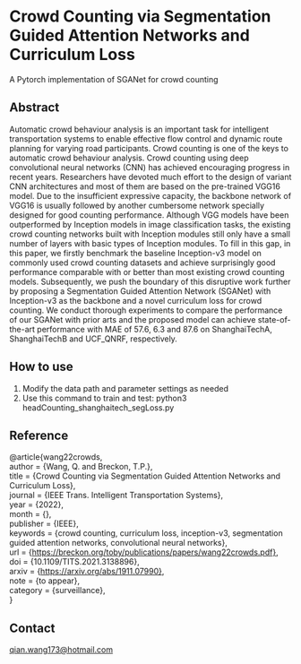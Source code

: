 # Crowd Counting via Segmentation Guided Attention Networks and Curriculum Loss
A Pytorch implementation of SGANet for crowd counting
## Abstract
   Automatic crowd behaviour analysis is an important task for intelligent transportation systems to enable effective flow control and dynamic route planning for varying road participants. Crowd counting is one of the keys to automatic crowd behaviour analysis.
   Crowd counting using deep convolutional neural networks (CNN) has achieved encouraging progress in recent years. Researchers have devoted much effort to the design of variant CNN architectures and most of them are based on the pre-trained VGG16 model. Due to the insufficient expressive capacity, the backbone network of VGG16 is usually followed by another cumbersome network specially designed for good counting performance. Although VGG models have been outperformed by Inception models in image classification tasks, the existing crowd counting networks built with Inception modules still only have a small number of layers with basic types of Inception modules. To fill in this gap, in this paper, we firstly benchmark the baseline Inception-v3 model on commonly used crowd counting datasets and achieve surprisingly good performance comparable with or better than most existing crowd counting models. Subsequently, we push the boundary of this disruptive work further by proposing a Segmentation Guided Attention Network (SGANet) with Inception-v3 as the backbone and a novel curriculum loss for crowd counting. We conduct thorough experiments to compare the performance of our SGANet with prior arts and the proposed model can achieve state-of-the-art performance with MAE of 57.6, 6.3 and 87.6 on ShanghaiTechA, ShanghaiTechB and UCF\_QNRF, respectively.

## How to use
1. Modify the data path and  parameter settings as needed
2. Use this command to train and test: python3 headCounting_shanghaitech_segLoss.py
## Reference
@article{wang22crowds,\
 author = {Wang, Q. and Breckon, T.P.}, \
 title = {Crowd Counting via Segmentation Guided Attention Networks and Curriculum Loss},\
 journal = {IEEE Trans. Intelligent Transportation Systems},\
 year = {2022},\
 month = {},\
 publisher = {IEEE},\
 keywords = {crowd counting, curriculum loss, inception-v3, segmentation guided attention networks, convolutional neural networks},\
 url = {https://breckon.org/toby/publications/papers/wang22crowds.pdf}, \
 doi = {10.1109/TITS.2021.3138896}, \
 arxiv = {https://arxiv.org/abs/1911.07990}, \
 note = {to appear},\
 category = {surveillance},\
}
## Contact
qian.wang173@hotmail.com
